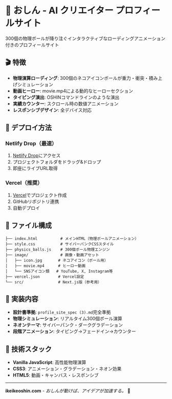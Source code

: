 # 🐾 おしん - AI クリエイター プロフィールサイト

300個の物理ボールが降り注ぐインタラクティブなローディングアニメーション付きのプロフィールサイト

## 🎬 特徴

- **物理演算ローディング**: 300個のネコアイコンボールが重力・衝突・積み上げシミュレーション
- **動画ヒーロー**: movie.mp4による動的なヒーローセクション  
- **タイピング演出**: OSHINコマンドラインのような演出
- **実績カウンター**: スクロール時の数値アニメーション
- **レスポンシブデザイン**: 全デバイス対応

## 🚀 デプロイ方法

### Netlify Drop（最速）
1. [Netlify Drop](https://app.netlify.com/drop)にアクセス
2. プロジェクトフォルダをドラッグ&ドロップ
3. 即座にライブURL取得

### Vercel（推奨）
1. [Vercel](https://vercel.com)でプロジェクト作成
2. GitHubリポジトリ連携
3. 自動デプロイ

## 📁 ファイル構成

```
├── index.html          # メインHTML（物理ボールアニメーション）
├── style.css           # サイバーパンクCSSスタイル
├── physics_balls.js    # 300個ボール物理エンジン
├── image/              # 画像・動画アセット
│   ├── icon.jpg       # ネコアイコン（ボール用）
│   ├── movie.mp4      # ヒーロー動画
│   └── SNSアイコン類   # YouTube, X, Instagram等
├── vercel.json        # Vercel設定
└── src/               # Next.js版（参考用）
```

## 🎯 実装内容

- **設計書準拠**: `profile_site_spec (3).md`完全準拠
- **物理シミュレーション**: リアルタイム300個ボール演算
- **ネオンテーマ**: サイバーパンク・ダークグラデーション
- **段階アニメーション**: タイピング→フェードイン→カウンター

## 🔧 技術スタック

- **Vanilla JavaScript**: 高性能物理演算
- **CSS3**: アニメーション・グラデーション・ネオン効果
- **HTML5**: 動画・キャンバス・レスポンシブ

---
**ikeikeoshin.com** - *おしんが動けば、アイデアが加速する。* 🚀
